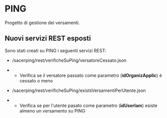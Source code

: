 # PING 

Progetto di gestione dei versamenti.
<br/>

## Nuovi servizi REST esposti

Sono stati creati su PING i seguenti servizi REST:

* /sacerping/rest/verificheSuPing/versatoreCessato.json
- -   Verifica se il versatore passato come parametro (**idOrganizApplic**) è cessato o meno 

* /sacerping/rest/verificheSuPing/existsVersamentiPerUtente.json
- -   Verifica se per l'utente pasato come parametro (**idUserIam**) esiste almeno un versamento su PING  
